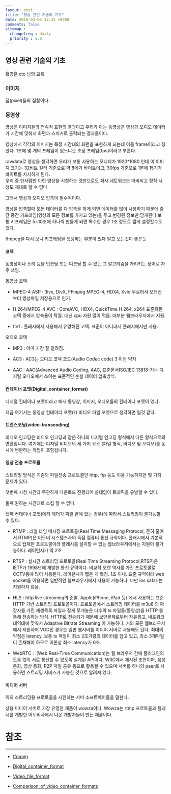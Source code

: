 ```yaml
---
layout: post
title: "영상 관련 기술의 기초"
date: 2019-03-05 17:31 +0900
comments: false
sitemap :
  changefreq : daily
  priority : 1.0
---
```

## 영상 관련 기술의 기초

홍영훈 cto 님의 교육


### 이미지

점(pixel)들의 집합이다.

### 동영상
영상은 이미지들의 연속적 표현의 결과이고 우리가 아는 동영상은 영상과 오디오 데이터가 시간에 맞춰서 화면과 스피커로 출력되는 결과물이다.

영상에서 각각의 이미지는 특정 시간대의 화면을 표현하게 되는데 이를 frame이라고 칭한다.
1초에 몇 개의 프레임이 있느냐는 초당 프레임(fps)이라고 부른다.

rawdata로 영상을 생각하면 우리가 보통 사용하는 모니터가 1920*1080 인데 이 이미지 크기는 32비트 칼라 기준으로 약 8메가 바이트이고, 30fps 기준으로 1분에 15기가 바이트를 차지하게 된다.  
우리 중 한사람만 이런 영상을 시청하는 것만으로도 회사 네트워크는 마비되고 정작 시청도 제대로 할 수 없다

그래서 영상과 오디오 압축이 필수적이다.

영상을 압축할때 모든 데이터를 다 압축을 하게 되면 데이터를 많이 사용하기 때문에 중간 중간 키프레임(영상의 모든 정보를 가지고 있는)을 두고 변경된 정보만 담게된다
보통 키프레임은 5~10초에 하나씩 만들게 되면 특수한 경우 1초 정도로 짧게 설정할수도 있다.

ffmpeg을 다시 보니 키프레임을 셋팅하는 부분이 있다 알고 보는것이 좋은듯

#### 코덱

동영상이나 소리 등을 인코딩 또는 디코딩 할 수 있는 그 알고리즘을 가리키는 용어로 자주 쓰임.

동영상 코덱

* MPEG-4 ASP : 3ivx, DivX, FFmpeg MPEG-4, HDX4, Xvid 무료라서 오래전부터 영상파일 저장용으로 인기. 

* H.264/MPEG-4 AVC : CoreAVC, HDX4, QuickTime H.264, x264	표준화된 코덱 중에서 압축율이 탁월. 대신 cpu 자원 많이 먹음. 대부분 웹브라우저에서 지원.

* flv1 : 플래시에서 사용해서 유명해진 코덱. 표준이 아니라서 플래시에서만 사용.

오디오 코덱

* MP3 : 아마 가장 잘 알려짐.

* AC3 : AC3는 오디오 코덱 코드(Audio Codec code) 3 이란 약자

* AAC : AAC(Advanced Audio Coding, AAC, 표준문서ISO/IEC 13818-7)는 디지털 오디오에서 쓰이는 표준적인 손실 데이터 압축방식. 

#### 컨테이너 포맷(Digital_container_format)

디지털 컨테이너 포멧이라고 해서 동영상, 이미지, 오디오들의 컨테이너 포멧이 있다.

지금 여기서는 동영상 컨테이터 포멧(?) 비디오 파일 포멧으로 생각하면 될것 같다.

#### 트랜스코딩(video-transcoding)
비디오 인코딩은 비디오 인코딩과 같은 하나의 디지털 인코딩 형식에서 다른 형식으로의 변환입니다. 여기에는 디지털 비디오의 세 가지 요소 (파일 형식, 비디오 및 오디오)를 동시에 변환하는 작업이 포함됩니다.

#### 영상 전송 프로토콜

스트리밍 방식은 기존의 파일전송 프로토콜인 http, ftp 등도 이용 가능하지만 몇 가지 문제가 있다.

첫번째 시청 시간과 무관하게 다운로드 진행되어 쓸데없이 트래픽을 유발할 수 있다.

둘째 원하는 시간대로 스킵 할 수 없다.

셋째 컨테이너 포맷(메타 헤더가 파일 끝에 있는 경우)에 따라서 스트리밍이 불가능할 수 있다.

* RTMP : 리얼 타임 메시징 프로토콜(Real Time Messaging Protocol, 흔히 줄여서 RTMP)은 어도비 시스템즈사의 독점 컴퓨터 통신 규약이다. 플래시에서 기본적으로 탑재한 프로토콜이라 플래시를 설치할 수 없는 웹브라우저에서는 지원이 불가능하다. 레이턴시가 약 2초

* RTSP : 실시간 스트리밍 프로토콜(Real Time Streaming Protocol,RTSP)은 IETF가 1998년에 개발한 통신 규약이다. 비교적 오랜 역사를 가진 프로토콜로 CCTV등에 많이 사용된다. 레이턴시가 짧은 게 특징. 1초 이내.  표준 규약이라 web socket을 이용하면 일반적인 웹브라우저에서 사용이 가능하다. 다만 ios safari는 지원하지 않음.

* HLS : http live streaming의 준말. Apple(iPhone, iPad 등) 에서 사용하는 표준 HTTP 기반 스트리밍 프로토콜이다. 프로토콜에서 스트리밍 데이터를 m3u8 의 확장자를 가진 재생목록 파일과 잘게 쪼개놓은 다수의 ts 파일들(동영상)을 HTTP 를 통해 전송하는 방식. HTTP로 전송되기 때문에 보안문제로부터 자유롭고, 네트워크 대역대에 맞춰서 Adaptive Bitrate Streaming 이 가능하다. 거의 모든 웹브라우저에서 지원하며 VOD인 경우는 일반 웹서버를 미디어 서버로 사용해도 된다. 최대의 약점은 latency. 보통 ts 파일이 최소 2초가량의 데이터를 담고 있고, 최소 3개파일이 존재해야 하므로 이론상 최소 latency가 6초. 

* WebRTC :  (Web Real-Time Communication)는 웹 브라우저 간에 플러그인의 도움 없이 서로 통신할 수 있도록 설계된 API이다. W3C에서 제시된 초안이며, 음성 통화, 영상 통화, P2P 파일 공유 등으로 활용될 수 있으며 서버를 하나의 peer로 사용하면 스트리밍 서비스가 가능한 것으로 알려져 있다. 

#### 미디어 서버

위의 스트리밍용 프로토콜을 지원하는 서버 소프트웨어들을 말한다.

상용 미디어 서버로 가장 유명한 제품이 wowza이다. Wowza는 rtmp 프로토콜과 플래시를 개발한 어도비사에서 나온 개발자들이 만든 제품이다.

# 참조
-----
* [ffmpeg](https://www.ffmpeg.org)

* [Digital_container_format](https://en.wikipedia.org/wiki/Digital_container_format)

* [Video_file_format](https://en.wikipedia.org/wiki/Video_file_format)

* [Comparison_of_video_container_formats](https://en.wikipedia.org/wiki/Comparison_of_video_container_formats)
